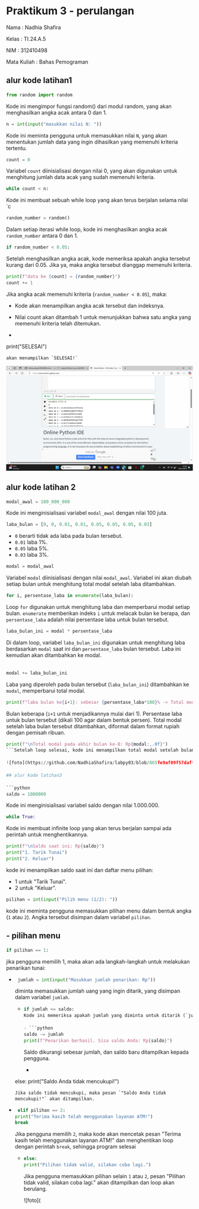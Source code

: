 # Praktikum 3 - perulangan

Nama : Nadhia Shafira

Kelas : TI.24.A.5

NIM : 312410498

Mata Kuliah : Bahas Pemograman

## alur kode latihan1

```python
from random import random
```
Kode ini mengimpor fungsi random() dari modul random, yang akan menghasilkan angka acak antara 0 dan 1.

```python
n = int(input("masukkan nilai N: "))
```
Kode ini meminta pengguna untuk memasukkan nilai `N`, yang akan menentukan jumlah data yang ingin dihasilkan yang memenuhi kriteria tertentu.

```python
count = 0
```
Variabel `count` diinisialisasi dengan nilai 0, yang akan digunakan untuk menghitung jumlah data acak yang sudah memenuhi kriteria.

```python
while count < n:
```
Kode ini membuat sebuah while loop yang akan terus berjalan selama nilai `c

```python
random_number = random()
```
Dalam setiap iterasi while loop, kode ini menghasilkan angka acak `random_number` antara 0 dan 1.

```python
if random_number < 0.05:
```
Setelah menghasilkan angka acak, kode memeriksa apakah angka tersebut kurang dari 0.05. Jika ya, maka angka tersebut dianggap memenuhi kriteria.

```python
print(f"data ke {count} = {random_number}")
count += 1
```
Jika angka acak memenuhi kriteria (`random_number < 0.05`), maka:

- Kode akan menampilkan angka acak tersebut dan indeksnya.
- Nilai count akan ditambah 1 untuk menunjukkan bahwa satu angka yang memenuhi kriteria telah ditemukan.

- ```python
print("SELESAI")
```
akan menampilkan `SELESAI!`
```
![foto](https://github.com/NadhiaShafira/labpy03/blob/4247221e4156a7de4789180e7031de52b19893f1/Cuplikan%20layar%202024-11-05%20213017.png)

## alur kode latihan 2

```python
modal_awal = 100_000_000
```
Kode ini menginisialisasi variabel `modal_awal` dengan nilai 100 juta.

```python
laba_bulan = [0, 0, 0.01, 0.01, 0.05, 0.05, 0.05, 0.03]
```
- `0` berarti tidak ada laba pada bulan tersebut.
- `0.01` laba 1%.
- `0.05` laba 5%.
- `0.03` laba 3%.

```python
modal = modal_awal
```
Variabel `modal` diinisialisasi dengan nilai `modal_awal`. Variabel ini akan diubah setiap bulan untuk menghitung total modal setelah laba ditambahkan.

```python
for i, persentase_laba in enumerate(laba_bulan):
```

Loop `for` digunakan untuk menghitung laba dan memperbarui modal setiap bulan. `enumerate` memberikan indeks `i` untuk melacak bulan ke berapa, dan `persentase_laba` adalah nilai persentase laba untuk bulan tersebut.

```python
laba_bulan_ini = modal * persentase_laba
```

Di dalam loop, variabel `laba_bulan_ini` digunakan untuk menghitung laba berdasarkan `modal` saat ini dan `persentase_laba` bulan tersebut. Laba ini kemudian akan ditambahkan ke modal.
```python

modal += laba_bulan_ini
```
Laba yang diperoleh pada bulan tersebut (`laba_bulan_ini`) ditambahkan ke `modal`, memperbarui total modal.

```python
print(f"laba bulan ke{i+1}: sebesar {persentase_laba*100}% -> Total modal: Rp{modal:,.0f}")
```

Bulan keberapa (`i+1` untuk menjadikannya mulai dari 1).
Persentase laba untuk bulan tersebut (dikali 100 agar dalam bentuk persen).
Total modal setelah laba bulan tersebut ditambahkan, diformat dalam format rupiah dengan pemisah ribuan.

```python
print(f"\nTotal modal pada akhir bulan ke-8: Rp{modal:,.0f}")
```Setelah loop selesai, kode ini menampilkan total modal setelah bulan ke-8, diformat dengan pemisah ribuan untuk tampilan yang lebih mudah dibaca.

![foto](https://github.com/NadhiaShafira/labpy03/blob/865fe9af09f57daff005649100eec6c62a81e32b/Cuplikan%20layar%202024-11-05%20215010.png) 

## alur kode latihan3

```python
saldo = 1000000
```
Kode ini menginisialisasi variabel saldo dengan nilai 1.000.000. 

```python
while True:
```
Kode ini membuat infinite loop yang akan terus berjalan sampai ada perintah untuk menghentikannya.

```python
print(f"\nSaldo saat ini: Rp{saldo}")
print("1. Tarik Tunai")
print("2. Keluar")
```
 kode ini menampilkan saldo saat ini dan daftar menu pilihan:

 - 1 untuk "Tarik Tunai".
 - 2 untuk "Keluar".

  ```python
pilihan = int(input("Pilih menu (1/2): "))
```
kode ini meminta pengguna memasukkan pilihan menu dalam bentuk angka (`1` atau `2`). Angka tersebut disimpan dalam variabel `pilihan`.

## - pilihan menu

```python
if pilihan == 1:
```
jika pengguna memilih 1, maka akan ada langkah-langkah untuk melakukan penarikan tunai:
 - ```python
    jumlah = int(input("Masukkan jumlah penarikan: Rp"))
    ```
    diminta memasukkan jumlah uang yang ingin ditarik, yang  disimpan dalam variabel `jumlah`.
   - ```python
     if jumlah <= saldo:
     Kode ini memeriksa apakah jumlah yang diminta untuk ditarik (`jumlah`) kurang dari atau sama dengan saldo saat ini.

     - ```python
     saldo -= jumlah
     print(f"Penarikan berhasil. Sisa saldo Anda: Rp{saldo}")
     ```
     Saldo dikurangi sebesar jumlah, dan saldo baru ditampilkan kepada pengguna.
      - ```python
    else:
    print("Saldo Anda tidak mencukupi!")
      ```
    Jika saldo tidak mencukupi, maka pesan `"Saldo Anda tidak mencukupi!"` akan ditampilkan.
  - ```python
     elif pilihan == 2:
    print("Terima kasih telah menggunakan layanan ATM!")
    break
    ```
    Jika pengguna memilih `2`, maka kode akan mencetak pesan "Terima kasih telah menggunakan layanan ATM!" dan menghentikan loop dengan perintah `break`, sehingga program selesai
    - ```python
      else:
      print("Pilihan tidak valid, silakan coba lagi.")
      ```
       Jika pengguna memasukkan pilihan selain `1` atau `2`, pesan "Pilihan tidak valid, silakan coba lagi." akan ditampilkan dan loop akan berulang.

      ![foto](


